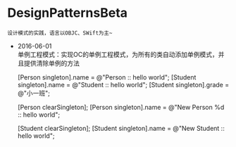 # DesignPatternsBeta
	设计模式的实践，语言以OBJC、SWift为主~

*	2016-06-01   
单例工程模式：实现OC的单例工程模式，为所有的类自动添加单例模式，并且提供清除单例的方法

	[Person singleton].name = @"Person :: hello world";
	[Student singleton].name = @"Student :: hello world";
	[Student singleton].grade = @"小一班";
	
	[Person clearSingleton];
	[Person singleton].name = @"New Person %d :: hello world";
	
	[Student clearSingleton];
	[Student singleton].name = @"New Student :: hello world";
